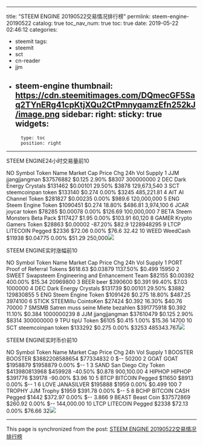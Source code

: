 
---
title: "STEEM ENGINE 20190522交易情况排行榜"
permlink: steem-engine-20190522
catalog: true
toc_nav_num: true
toc: true
date: 2019-05-22 02:46:12
categories:
- steemit
tags:
- steemit
- sct
- cn-reader
- jjm
- steem-engine
thumbnail: https://cdn.steemitimages.com/DQmecGF5Saq2TYnERg41cpKtjXQu2CtPmnyqamzEfn252kJ/image.png
sidebar:
    right:
        sticky: true
widgets:
    -
        type: toc
        position: right
---


STEEM ENGINE24小时交易量前10							
							
NO	Symbol	Token Name	Market Cap	Price	 Chg	24h Vol	Supply
1	JJM	jjangjjangman	$37576882	$0.125	2.90%	$8307	300000000
2	DEC	Dark Energy Crystals	$131462	$0.00101	29.50%	$3878	129,673,540
3	SCT	steemcoinpan token	$133140	$0.274	0.00%	$3245	485,221.81
4	AIT	AI Channel Token	$281827	$0.00235	0.00%	$989.6	120,000,000
5	ENG	Steem Engine Token	$1090451	$0.274	18.80%	$486.81	3,974,100
6	JCAR	joycar token	$78285	$0.00078	0.00%	$126.69	100,000,000
7	BETA	Steem Monsters Beta Pack	$117427	$1.95	0.00%	$103.91	60,120
8	GAMER	Krypto Gamers Token	$28863	$0.00002	-87.20%	$82.9	1228948295
9	LTCP	LITECOIN Pegged	$2336	$72.06	0.00%	$76.6	32.42
10	WEED	WeedCash	$11938	$0.04775	0.00%	$51.29	250,000![](https://cdn.steemitimages.com/DQmecGF5Saq2TYnERg41cpKtjXQu2CtPmnyqamzEfn252kJ/image.png)

STEEM ENGINE实时涨幅前10							
							
NO	Symbol	Token Name	Market Cap	Price	 Chg	24h Vol	Supply
1	PORT	Proof of Referral Tokens	$618.63	$0.03879	1137.50%	$0.499	15950
2	SWEET	Swapsteem Engineering and Enhancement Team	$82155	$0.00392	400.00%	$15.34	20969800
3	BEER	beer	$390600	$0.391	99.40%	$7.03	1000000
4	DEC	Dark Energy Crystals	$131739	$0.00101	29.50%	$3882	129830855
5	ENG	Steem Engine Token	$1091426	$0.275	18.80%	$487.25	3974100
6	STICK	STEEMillu CointoKen	$27424	$0.392	16.30%	$40.76	70000
7	SMSMB	Satren muss seine Miete bezahlen	$391775918	$0.392	11.10%	$0.384	1000000239
8	JJM	jjangjjangman	$37610479	$0.125	2.90%	$8314	300000000
9	TPU	tipU Token	$6105	$0.415	1.00%	$15.36	14700
10	SCT	steemcoinpan token	$133292	$0.275	0.00%	$3253	485343.767![](https://cdn.steemitimages.com/DQmZGgXnsSMP2ddDZfzcUGgthrLvULsV2MgYy9rYVPvuuip/image.png)

STEEM ENGINE实时币价前10							
							
NO	Symbol	Token Name	Market Cap	Price	 Chg	24h Vol	Supply
1	BOOSTER	BOOSTER	$3882208588654	$77334832	0	$--	50200
2	GOAT	GOAT	$1958879	$1958879	0.00%	$--	1
3	SAND	San Diego City Token	$413980813968	$459928	-40.50%	$0.878	900,100.00
4	HIPHOP	HIPHOP	$391776	$39178	-90.00%	$3.96	10
5	BTCP	BITCOIN Pegged	$11650	$8913	0.00%	$--	1
6	LOVE	JANASILVER	$195888	$1959	0.00%	$0.499	100
7	TROPHY	JJM Trophy	$1959	$391.78	0.00%	$--	5
8	BCHP	BITCOIN CASH Pegged	$1442	$372.97	0.00%	$--	3.866
9	BEAST	Beast Coin	$37572869	$260.92	0.00%	$--	144,000.00
10	LTCP	LITECOIN Pegged	$2338	$72.13	0.00%	$76.66	32![](https://cdn.steemitimages.com/DQmbrEwJFrWUABuYjvR35kT9aBCyLzr67mo1VqD8VRkrC7Z/image.png)

- - -

This page is synchronized from the post: [STEEM ENGINE 20190522交易情况排行榜](https://steemit.com/@m18207319997/steem-engine-20190522)
